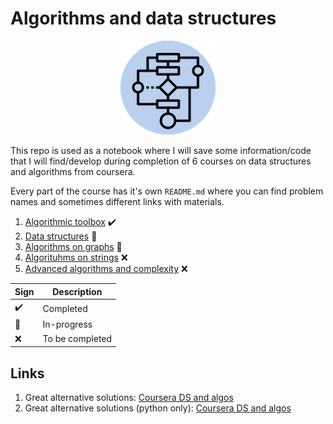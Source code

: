 # Algorithms and data structures

<p align="center">
<img src="assets/main.png" style="width:30%">
</p>

This repo is used as a notebook where I will save some information/code that I will find/develop during completion of 6 courses on data structures and algorithms from coursera.

Every part of the course has it's own `README.md` where you can find problem names and sometimes different links with materials.

1. [Algorithmic toolbox](1-algorithmic-toolbox/README.md) ✔️
2. [Data structures](2-data-structures/README.md) 🚧
3. [Algorithms on graphs](3-algorithms-on-graphs/README.md) 🚧
4. [Algorituhms on strings](4-algorithms-on-strings/README.md) ❌
5. [Advanced algorithms and complexity](5-advanced-algorithms-and-complexity/README.md) ❌

| Sign| Description |
| ----| ----------- |
| ✔️ | Completed |
| 🚧 | In-progress |
| ❌ | To be completed |

## Links

1. Great alternative solutions: [Coursera DS and algos](https://github.com/virtyaluk/coursera-data-structures-algorithms)
2. Great alternative solutions (python only): [Coursera DS and algos](https://github.com/Sonia-96/Coursera-Data_Structures_and_Algorithms)
